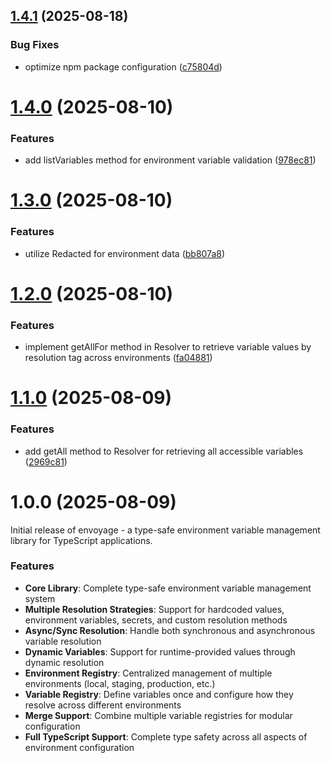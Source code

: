 ## [1.4.1](https://github.com/QuentinJanuel/envoyage/compare/v1.4.0...v1.4.1) (2025-08-18)


### Bug Fixes

* optimize npm package configuration ([c75804d](https://github.com/QuentinJanuel/envoyage/commit/c75804d7961421a4af1d6a8d1dcfc4dfc84afeea))

# [1.4.0](https://github.com/QuentinJanuel/envoyage/compare/v1.3.0...v1.4.0) (2025-08-10)


### Features

* add listVariables method for environment variable validation ([978ec81](https://github.com/QuentinJanuel/envoyage/commit/978ec81a6172654545b2c37d27b6b45d1a6e1b36))

# [1.3.0](https://github.com/QuentinJanuel/envoyage/compare/v1.2.0...v1.3.0) (2025-08-10)


### Features

* utilize Redacted for environment data ([bb807a8](https://github.com/QuentinJanuel/envoyage/commit/bb807a8ba782db093c5298beacac875ea3bb8635))

# [1.2.0](https://github.com/QuentinJanuel/envoyage/compare/v1.1.0...v1.2.0) (2025-08-10)


### Features

* implement getAllFor method in Resolver to retrieve variable values by resolution tag across environments ([fa04881](https://github.com/QuentinJanuel/envoyage/commit/fa04881e6a482002a48f294a5751980174592f15))

# [1.1.0](https://github.com/QuentinJanuel/envoyage/compare/v1.0.0...v1.1.0) (2025-08-09)


### Features

* add getAll method to Resolver for retrieving all accessible variables ([2969c81](https://github.com/QuentinJanuel/envoyage/commit/2969c816cde496c53626e5fdce6571b8955649a3))

# 1.0.0 (2025-08-09)

Initial release of envoyage - a type-safe environment variable management library for TypeScript applications.

### Features

* **Core Library**: Complete type-safe environment variable management system
* **Multiple Resolution Strategies**: Support for hardcoded values, environment variables, secrets, and custom resolution methods
* **Async/Sync Resolution**: Handle both synchronous and asynchronous variable resolution
* **Dynamic Variables**: Support for runtime-provided values through dynamic resolution
* **Environment Registry**: Centralized management of multiple environments (local, staging, production, etc.)
* **Variable Registry**: Define variables once and configure how they resolve across different environments
* **Merge Support**: Combine multiple variable registries for modular configuration
* **Full TypeScript Support**: Complete type safety across all aspects of environment configuration
